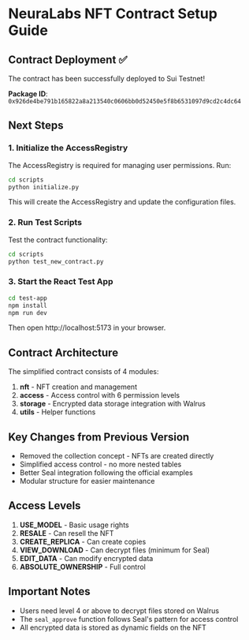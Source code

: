 # NeuraLabs NFT Contract Setup Guide

## Contract Deployment ✅

The contract has been successfully deployed to Sui Testnet!

**Package ID**: `0x926de4be791b165822a8a213540c0606bb0d52450e5f8b6531097d9cd2c4dc64`

## Next Steps

### 1. Initialize the AccessRegistry

The AccessRegistry is required for managing user permissions. Run:

```bash
cd scripts
python initialize.py
```

This will create the AccessRegistry and update the configuration files.

### 2. Run Test Scripts

Test the contract functionality:

```bash
cd scripts
python test_new_contract.py
```

### 3. Start the React Test App

```bash
cd test-app
npm install
npm run dev
```

Then open http://localhost:5173 in your browser.

## Contract Architecture

The simplified contract consists of 4 modules:

1. **nft** - NFT creation and management
2. **access** - Access control with 6 permission levels
3. **storage** - Encrypted data storage integration with Walrus
4. **utils** - Helper functions

## Key Changes from Previous Version

- Removed the collection concept - NFTs are created directly
- Simplified access control - no more nested tables
- Better Seal integration following the official examples
- Modular structure for easier maintenance

## Access Levels

1. **USE_MODEL** - Basic usage rights
2. **RESALE** - Can resell the NFT
3. **CREATE_REPLICA** - Can create copies
4. **VIEW_DOWNLOAD** - Can decrypt files (minimum for Seal)
5. **EDIT_DATA** - Can modify encrypted data
6. **ABSOLUTE_OWNERSHIP** - Full control

## Important Notes

- Users need level 4 or above to decrypt files stored on Walrus
- The `seal_approve` function follows Seal's pattern for access control
- All encrypted data is stored as dynamic fields on the NFT